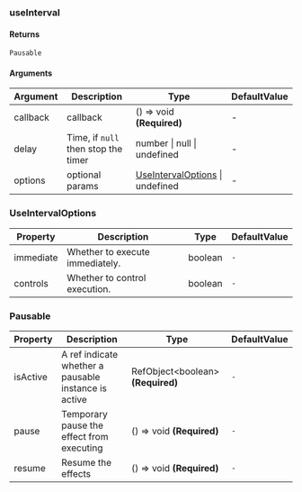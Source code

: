 ### useInterval

#### Returns
`Pausable`

#### Arguments
|Argument|Description|Type|DefaultValue|
|---|---|---|---|
|callback|callback|() => void  **(Required)**|-|
|delay|Time, if `null` then stop the timer|number \| null \| undefined |-|
|options|optional params|[UseIntervalOptions](#UseIntervalOptions) \| undefined |-|

### UseIntervalOptions

|Property|Description|Type|DefaultValue|
|---|---|---|---|
|immediate|Whether to execute immediately.|boolean |`-`|
|controls|Whether to control execution.|boolean |`-`|

### Pausable

|Property|Description|Type|DefaultValue|
|---|---|---|---|
|isActive|A ref indicate whether a pausable instance is active|RefObject&lt;boolean&gt;  **(Required)**|`-`|
|pause|Temporary pause the effect from executing|() => void  **(Required)**|`-`|
|resume|Resume the effects|() => void  **(Required)**|`-`|